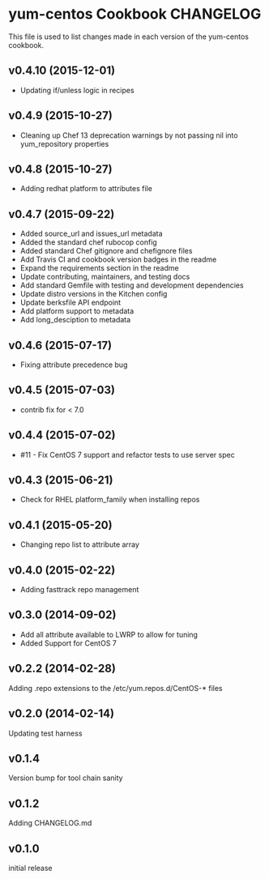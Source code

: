 yum-centos Cookbook CHANGELOG
======================
This file is used to list changes made in each version of the yum-centos cookbook.

v0.4.10 (2015-12-01)
--------------------
- Updating if/unless logic in recipes

v0.4.9 (2015-10-27)
-------------------
- Cleaning up Chef 13 deprecation warnings by not passing nil into
  yum_repository properties

v0.4.8 (2015-10-27)
-------------------
- Adding redhat platform to attributes file

v0.4.7 (2015-09-22)
-------------------
- Added source_url and issues_url metadata
- Added the standard chef rubocop config
- Added standard Chef gitignore and chefignore files
- Add Travis CI and cookbook version badges in the readme
- Expand the requirements section in the readme
- Update contributing, maintainers, and testing docs
- Add standard Gemfile with testing and development dependencies
- Update distro versions in the Kitchen config
- Update berksfile API endpoint
- Add platform support to metadata
- Add long_desciption to metadata

v0.4.6 (2015-07-17)
-------------------
- Fixing attribute precedence bug

v0.4.5 (2015-07-03)
-------------------
- contrib fix for < 7.0

v0.4.4 (2015-07-02)
-------------------
- #11 - Fix CentOS 7 support and refactor tests to use server spec

v0.4.3 (2015-06-21)
-------------------
- Check for RHEL platform_family when installing repos

v0.4.1 (2015-05-20)
-------------------
- Changing repo list to attribute array

v0.4.0 (2015-02-22)
-------------------
- Adding fasttrack repo management

v0.3.0 (2014-09-02)
-------------------
- Add all attribute available to LWRP to allow for tuning
- Added Support for CentOS 7

v0.2.2 (2014-02-28)
-------------------
Adding .repo extensions to the /etc/yum.repos.d/CentOS-* files


v0.2.0 (2014-02-14)
-------------------
Updating test harness


v0.1.4
------
Version bump for tool chain sanity


v0.1.2
------
Adding CHANGELOG.md


v0.1.0
------
initial release
